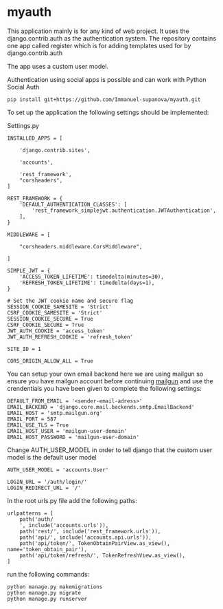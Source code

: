 # myauth

This application mainly is for any kind of web project. It uses the django.contrib.auth as the authentication system. The repository contains one app called register which is for adding templates used for by django.contrib.auth

The app uses a custom user model.

Authentication using social apps is possible and can work with Python Social Auth

```commandline
pip install git+https://github.com/Immanuel-supanova/myauth.git
```

To set up the application the following settings should be implemented:

Settings.py

```
INSTALLED_APPS = [

    'django.contrib.sites',

    'accounts',

    'rest_framework',
    "corsheaders",
]
```
```
REST_FRAMEWORK = {
    'DEFAULT_AUTHENTICATION_CLASSES': [
        'rest_framework_simplejwt.authentication.JWTAuthentication',
    ],
}
```
```
MIDDLEWARE = [
    
    "corsheaders.middleware.CorsMiddleware",
   
]
```
```
SIMPLE_JWT = {
    'ACCESS_TOKEN_LIFETIME': timedelta(minutes=30),
    'REFRESH_TOKEN_LIFETIME': timedelta(days=1),
}
```
```
# Set the JWT cookie name and secure flag
SESSION_COOKIE_SAMESITE = 'Strict'
CSRF_COOKIE_SAMESITE = 'Strict'
SESSION_COOKIE_SECURE = True
CSRF_COOKIE_SECURE = True
JWT_AUTH_COOKIE = 'access_token'
JWT_AUTH_REFRESH_COOKIE = 'refresh_token'
```
```
SITE_ID = 1
```
```
CORS_ORIGIN_ALLOW_ALL = True
```
You can setup your own email backend here we are using mailgun so ensure you have mailgun account before continuing 
[mailgun](https://www.mailgun.com/) and use the crendentials you have been given to complete the following settings:
```
DEFAULT_FROM_EMAIL = '<sender-email-adress>'
EMAIL_BACKEND = 'django.core.mail.backends.smtp.EmailBackend'
EMAIL_HOST = 'smtp.mailgun.org'
EMAIL_PORT = 587
EMAIL_USE_TLS = True
EMAIL_HOST_USER = 'mailgun-user-domain'
EMAIL_HOST_PASSWORD = 'mailgun-user-domain'
```
Change AUTH_USER_MODEL in order to tell django that the custom user model is the default user model

```
AUTH_USER_MODEL = 'accounts.User'
```

```
LOGIN_URL = '/auth/login/'
LOGIN_REDIRECT_URL = '/'
```
In the root urls.py file add the following paths:
```
urlpatterns = [
    path('auth/
    ', include('accounts.urls')),
    path('rest/', include('rest_framework.urls')),
    path('api/', include('accounts.api.urls')),
    path('api/token/', TokenObtainPairView.as_view(), name='token_obtain_pair'),
    path('api/token/refresh/', TokenRefreshView.as_view(), 
]
```
run the following commands:
```commandline
python manage.py makemigrations
python manage.py migrate
python manage.py runserver
```
